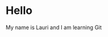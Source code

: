 <html>
  <head>
    <meta charset="utf-8">
    <title>Hello World</title>
  </head>
  <body>
    <h1>Hello</h1>
    <p>My name is Lauri and I am learning Git</p>
  </body>
</html>
